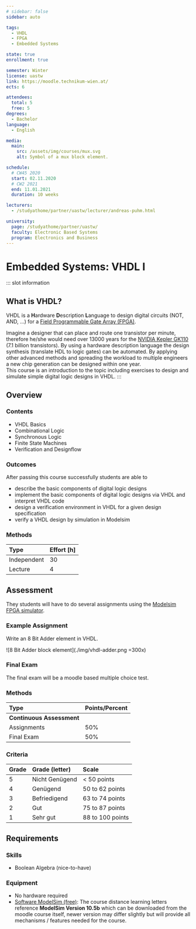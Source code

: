 ```yaml
---
# sidebar: false
sidebar: auto

tags:
  - VHDL
  - FPGA
  - Embedded Systems

state: true
enrollment: true

semester: Winter
license: uastw
link: https://moodle.technikum-wien.at/
ects: 6

attendees:
  total: 5
  free: 5
degrees:
  - Bachelor
language:
  - English

media:
  main:
    src: /assets/img/courses/mux.svg
    alt: Symbol of a mux block element.

schedule:
  # CW45 2020
  start: 02.11.2020
  # CW2 2021
  end: 11.01.2021
  duration: 10 weeks

lecturers:
  - /studyathome/partner/uastw/lecturer/andreas-puhm.html

university:
  page: /studyathome/partner/uastw/
  faculty: Electronic Based Systems
  program: Electronics and Business
---
```


# Embedded Systems: VHDL I

::: slot information

## What is VHDL?

VHDL is a **H**ardware **D**escription **L**anguage to design digital circuits (NOT, AND, ...) for a [Field Programmable Gate Array (FPGA)](https://www.xilinx.com/products/silicon-devices/fpga/what-is-an-fpga.html).

<!-- ## Why do we need it? -->

Imagine a designer that can place and route one transistor per minute, therefore he/she would need over 13000 years for the [NVIDIA Kepler GK110](https://www.nvidia.com/content/dam/en-zz/Solutions/Data-Center/tesla-product-literature/NVIDIA-Kepler-GK110-GK210-Architecture-Whitepaper.pdf) (7.1 billion transistors). By using a hardware description language the design synthesis (translate HDL to logic gates) can be automated. By applying other advanced methods and spreading the workload to multiple engineers a new chip generation can be designed within one year.  
This course is an introduction to the topic including exercises to design and simulate simple digital logic designs in VHDL.
:::

## Overview

### Contents

<!-- FIXME:
* Bild mit ./ wird nicht angezeigt
* Bild unter /assets/... wird bei base="/hub-public/" nicht angezeigt
 -->

<!-- ![8 Bit Adder block element](./img/vhdl-adder.png) -->

- VHDL Basics
- Combinational Logic
- Synchronous Logic
- Finite State Machines
- Verification and Designflow

### Outcomes

After passing this course successfully students are able to

- describe the basic components of digital logic designs
- implement the basic components of digital logic designs via VHDL and interpret VHDL code
- design a verification environment in VHDL for a given design specification
- verify a VHDL design by simulation in Modelsim

### Methods

| Type        | Effort \[h\] |
| :---------- | :----------- |
| Independent | 30           |
| Lecture     | 4            |

## Assessment

They students will have to do several assignments using the [Modelsim FPGA simulator](https://www.intel.com/content/www/us/en/software/programmable/quartus-prime/model-sim.html).

### Example Assignment

Write an 8 Bit Adder element in VHDL.

![8 Bit Adder block element](./img/vhdl-adder.png =300x)

### Final Exam

The final exam will be a moodle based multiple choice test.

### Methods

| Type                      | Points/Percent |
| :------------------------ | :------------- |
| **Continuous Assessment** |                |
| Assignments               | 50%            |
| Final Exam                | 50%            |

### Criteria

| Grade | Grade (letter) | Scale            |
| :---- | :------------- | :--------------- |
| 5     | Nicht Genügend | < 50 points      |
| 4     | Genügend       | 50 to 62 points  |
| 3     | Befriedigend   | 63 to 74 points  |
| 2     | Gut            | 75 to 87 points  |
| 1     | Sehr gut       | 88 to 100 points |

## Requirements

### Skills

- Boolean Algebra (nice-to-have)

### Equipment

- No hardware required
- [Software ModelSim (free)](https://www.intel.com/content/www/us/en/software/programmable/quartus-prime/model-sim.html):
  The course distance learning letters reference **ModelSim Version 10.5b** which can be downloaded from the moodle course itself, newer version may differ slightly but will provide all mechanisms / features needed for the course.
